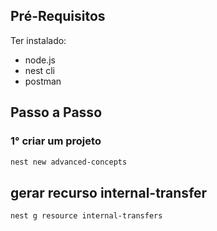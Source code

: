 ## Pré-Requisitos
Ter instalado:
- node.js
- nest cli
- postman

## Passo a Passo

### 1° criar um projeto

```sh
nest new advanced-concepts
```

## gerar recurso internal-transfer

```sh
nest g resource internal-transfers
```